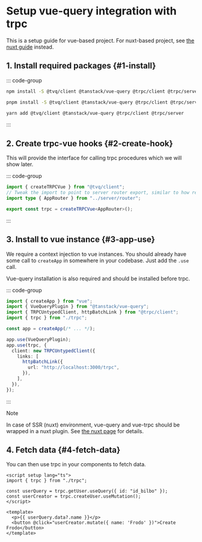 # Setup vue-query integration with trpc

This is a setup guide for vue-based project. For nuxt-based project, see [the nuxt
guide](./nuxt) instead.

## 1. Install required packages {#1-install}

::: code-group

```bash [npm]
npm install -S @tvq/client @tanstack/vue-query @trpc/client @trpc/server
```

```bash [pnpm]
pnpm install -S @tvq/client @tanstack/vue-query @trpc/client @trpc/server
```

```bash [yarn]
yarn add @tvq/client @tanstack/vue-query @trpc/client @trpc/server
```

:::

## 2. Create trpc-vue hooks {#2-create-hook}

This will provide the interface for calling trpc procedures which we will show later.

::: code-group

```ts [src/trpc.ts]
import { createTRPCVue } from "@tvq/client";
// Tweak the import to point to server router export, similar to how react integration works
import type { AppRouter } from "../server/router";

export const trpc = createTRPCVue<AppRouter>();
```

:::

## 3. Install to vue instance {#3-app-use}

We require a context injection to vue instances. You should already have some call to
`createApp` in somewhere in your codebase. Just add the `.use` call.

Vue-query installation is also required and should be installed before trpc.

::: code-group

```ts [src/main.ts]
import { createApp } from "vue";
import { VueQueryPlugin } from "@tanstack/vue-query";
import { TRPCUntypedClient, httpBatchLink } from "@trpc/client";
import { trpc } from "./trpc";

const app = createApp(/* ... */);

app.use(VueQueryPlugin);
app.use(trpc, {
  client: new TRPCUntypedClient({
    links: [
      httpBatchLink({
        url: "http://localhost:3000/trpc",
      }),
    ],
  }),
});
```

:::

> [!NOTE]
> In case of SSR (nuxt) environment, vue-query and vue-trpc should be wrapped in a nuxt
> plugin. See [the nuxt page](./nuxt) for details.

## 4. Fetch data {#4-fetch-data}

You can then use trpc in your components to fetch data.

```vue [src/App.vue]
<script setup lang="ts">
import { trpc } from "./trpc";

const userQuery = trpc.getUser.useQuery({ id: "id_bilbo" });
const userCreator = trpc.createUser.useMutation();
</script>

<template>
  <p>{{ userQuery.data?.name }}</p>
  <button @click="userCreator.mutate({ name: 'Frodo' })">Create Frodo</button>
</template>
```
